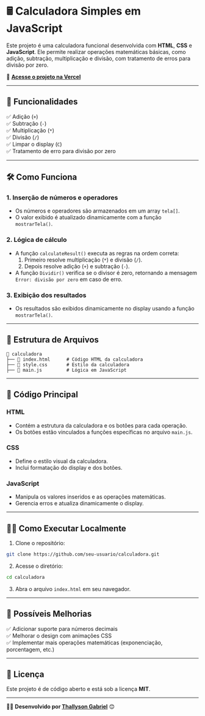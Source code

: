 # 🖩 **Calculadora Simples em JavaScript**  

Este projeto é uma calculadora funcional desenvolvida com **HTML**, **CSS** e **JavaScript**. Ele permite realizar operações matemáticas básicas, como adição, subtração, multiplicação e divisão, com tratamento de erros para divisão por zero.  

🔗 **[Acesse o projeto na Vercel](https://calculadora-eight-tawny.vercel.app)**  

---

## 🚀 **Funcionalidades**  
✅ Adição (`+`)  
✅ Subtração (`-`)  
✅ Multiplicação (`*`)  
✅ Divisão (`/`)  
✅ Limpar o display (`C`)  
✅ Tratamento de erro para divisão por zero  

---

## 🛠️ **Como Funciona**  
### **1. Inserção de números e operadores**  
- Os números e operadores são armazenados em um array `tela[]`.  
- O valor exibido é atualizado dinamicamente com a função `mostrarTela()`.  

### **2. Lógica de cálculo**  
- A função `calculateResult()` executa as regras na ordem correta:  
  1. Primeiro resolve multiplicação (`*`) e divisão (`/`).  
  2. Depois resolve adição (`+`) e subtração (`-`).  
- A função `Dividir()` verifica se o divisor é zero, retornando a mensagem `Error: divisão por zero` em caso de erro.  

### **3. Exibição dos resultados**  
- Os resultados são exibidos dinamicamente no display usando a função `mostrarTela()`.  

---

## 📁 **Estrutura de Arquivos**  
```
📁 calculadora
├── 📄 index.html      # Código HTML da calculadora
├── 📄 style.css       # Estilo da calculadora
├── 📄 main.js         # Lógica em JavaScript
```

---

## 🧩 **Código Principal**  
### **HTML**  
- Contém a estrutura da calculadora e os botões para cada operação.  
- Os botões estão vinculados a funções específicas no arquivo `main.js`.  

### **CSS**  
- Define o estilo visual da calculadora.  
- Inclui formatação do display e dos botões.  

### **JavaScript**  
- Manipula os valores inseridos e as operações matemáticas.  
- Gerencia erros e atualiza dinamicamente o display.  

---

## 🏃‍♂️ **Como Executar Localmente**  
1. Clone o repositório:  
```bash
git clone https://github.com/seu-usuario/calculadora.git
```
2. Acesse o diretório:  
```bash
cd calculadora
```
3. Abra o arquivo `index.html` em seu navegador.  

---

## 🚨 **Possíveis Melhorias**  
✅ Adicionar suporte para números decimais  
✅ Melhorar o design com animações CSS  
✅ Implementar mais operações matemáticas (exponenciação, porcentagem, etc.)  

---

## 🎯 **Licença**  
Este projeto é de código aberto e está sob a licença **MIT**.  

---

👨‍💻 **Desenvolvido por [Thallyson Gabriel](https://github.com/thallyson1997)** 😊  
